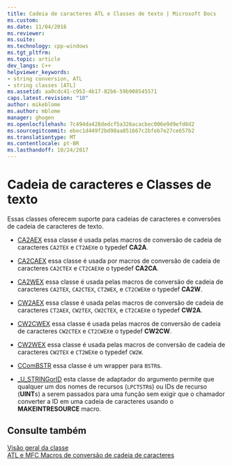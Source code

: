 ```yaml
---
title: Cadeia de caracteres ATL e Classes de texto | Microsoft Docs
ms.custom: 
ms.date: 11/04/2016
ms.reviewer: 
ms.suite: 
ms.technology: cpp-windows
ms.tgt_pltfrm: 
ms.topic: article
dev_langs: C++
helpviewer_keywords:
- string conversion, ATL
- string classes [ATL]
ms.assetid: aa0cdc41-c953-4b17-82b6-59b908545571
caps.latest.revision: "10"
author: mikeblome
ms.author: mblome
manager: ghogen
ms.openlocfilehash: 7c494da428dedcf5a326acacbec006e9d9efd8d2
ms.sourcegitcommit: ebec1d449f2bd98aa851667c2bfeb7e27ce657b2
ms.translationtype: MT
ms.contentlocale: pt-BR
ms.lasthandoff: 10/24/2017
---
```

# <a name="string-and-text-classes"></a>Cadeia de caracteres e Classes de texto
Essas classes oferecem suporte para cadeias de caracteres e conversões de cadeia de caracteres de texto.  
  
-   [CA2AEX](../atl/reference/ca2aex-class.md) essa classe é usada pelas macros de conversão de cadeia de caracteres `CA2TEX` e `CT2AEX`e o typedef **CA2A**.  
  
-   [CA2CAEX](../atl/reference/ca2caex-class.md) essa classe é usada por macros de conversão de cadeia de caracteres `CA2CTEX` e `CT2CAEX`e o typedef **CA2CA**.  
  
-   [CA2WEX](../atl/reference/ca2wex-class.md) essa classe é usada pelas macros de conversão de cadeia de caracteres `CA2TEX`, `CA2CTEX`, `CT2WEX`, e `CT2CWEX`e o typedef **CA2W**.  
  
-   [CW2AEX](../atl/reference/cw2aex-class.md) essa classe é usada pelas macros de conversão de cadeia de caracteres `CT2AEX`, `CW2TEX`, `CW2CTEX`, e `CT2CAEX`e o typedef **CW2A**.  
  
-   [CW2CWEX](../atl/reference/cw2cwex-class.md) essa classe é usada pelas macros de conversão de cadeia de caracteres `CW2CTEX` e `CT2CWEX`e o typedef **CW2CW**.  
  
-   [CW2WEX](../atl/reference/cw2wex-class.md) essa classe é usada pelas macros de conversão de cadeia de caracteres `CW2TEX` e `CT2WEX`e o typedef `CW2W`.  
  
-   [CComBSTR](../atl/reference/ccombstr-class.md) essa classe é um wrapper para `BSTR`s.  
  
-   [_U_STRINGorID](../atl/reference/u-stringorid-class.md) esta classe de adaptador do argumento permite que qualquer um dos nomes de recursos (`LPCTSTR`s) ou IDs de recurso (**UINT**s) a serem passados para uma função sem exigir que o chamador converter a ID em uma cadeia de caracteres usando o  **MAKEINTRESOURCE** macro.  
  
## <a name="see-also"></a>Consulte também  
 [Visão geral da classe](../atl/atl-class-overview.md)   
 [ATL e MFC Macros de conversão de cadeia de caracteres](reference/string-conversion-macros.md)

